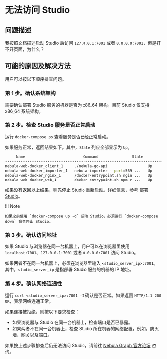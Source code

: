# 无法访问 Studio  

## 问题描述

我按照文档描述启动 Studio 后访问 `127.0.0.1:7001` 或者 `0.0.0.0:7001`，但是打不开页面，为什么？

## 可能的原因及解决方法

用户可以按以下顺序排查问题。

### 第 1 步。确认系统架构

需要确认部署 Studio 服务的机器是否为 x86_64 架构。目前 Studio 仅支持 x86_64 系统架构。

### 第 2 步。检查 Studio 服务是否正常启动
  
运行 `docker-compose ps` 查看服务是否已经正常启动。  

如果服务正常，返回结果如下。其中，`State` 列应全部显示为 `Up`。

```bash
     Name                          Command               State               Ports
------------------------------------------------------------------------------------------------------
nebula-web-docker_client_1     ./nebula-go-api                  Up      0.0.0.0:32782->8080/tcp
nebula-web-docker_importer_1   nebula-importer --port=569 ...   Up      0.0.0.0:32783->5699/tcp
nebula-web-docker_nginx_1      /docker-entrypoint.sh ngin ...   Up      0.0.0.0:7001->7001/tcp, 80/tcp
nebula-web-docker_web_1        docker-entrypoint.sh npm r ...   Up      0.0.0.0:32784->7001/tcp
```

如果没有返回以上结果，则先停止 Studio 重新启动。详细信息，参考 [部署 Studio](../deploy-connect/st-ug-deploy.md)。

!!! Note

    如果之前使用 `docker-compose up -d` 启动 Studio，必须运行 `docker-compose down` 命令停止 Studio。

### 第 3 步。确认访问地址

如果 Studio 与浏览器在同一台机器上，用户可以在浏览器里使用 `localhost:7001`、`127.0.0.1:7001` 或者 `0.0.0.0:7001` 访问 Studio。
  
如果两者不在同一台机器上，必须在浏览器里输入 `<studio_server_ip>:7001`。其中，`studio_server_ip` 是指部署 Studio 服务的机器的 IP 地址。

### 第 4 步。确认网络连通性

运行 `curl <studio_server_ip>:7001 -I` 确认是否正常。如果返回 `HTTP/1.1 200 OK`，表示网络连通正常。

如果连接被拒绝，则按以下要求检查：

- 如果浏览器与 Studio 在同一台机器上，检查端口是否已暴露。
- 如果两者不在同一台机器上，检查 Studio 所在机器的网络配置，例如，防火墙、网关以及端口。

如果按上述步骤排查后仍无法访问 Studio，请前往 [Nebula Graph 官方论坛](https://discuss.nebula-graph.com.cn/ "点击前往 Nebula Graph 官方论坛") 咨询。
